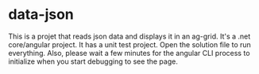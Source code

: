 # data-json

This is a projet that reads json data and displays it in an ag-grid. It's a .net core/angular project. It has a unit test project. Open the solution file to run everything. Also, please wait a few minutes for the angular CLI process to initialize when you start debugging to see the page.

